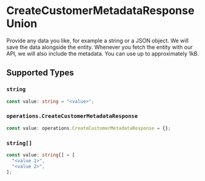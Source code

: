 # CreateCustomerMetadataResponseUnion

Provide any data you like, for example a string or a JSON object. We will save the data alongside the entity. Whenever
you fetch the entity with our API, we will also include the metadata. You can use up to approximately 1kB.


## Supported Types

### `string`

```typescript
const value: string = "<value>";
```

### `operations.CreateCustomerMetadataResponse`

```typescript
const value: operations.CreateCustomerMetadataResponse = {};
```

### `string[]`

```typescript
const value: string[] = [
  "<value 1>",
  "<value 2>",
];
```

